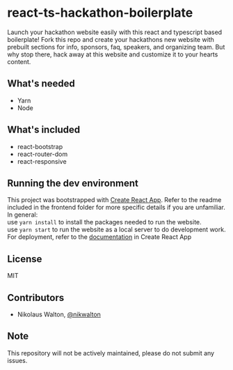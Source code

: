 # react-ts-hackathon-boilerplate
Launch your hackathon website easily with this react and typescript based boilerplate! Fork this repo and create your hackathons new website with prebuilt sections for info, sponsors, faq, speakers, and organizing team. But why stop there, hack away at this website and customize it to your hearts content.
## What's needed
* Yarn
* Node
## What's included
* react-bootstrap
* react-router-dom
* react-responsive
## Running the dev environment
This project was bootstrapped with [Create React App](https://github.com/facebook/create-react-app). Refer to the readme included in 
the  frontend folder for more specific details if you are unfamiliar.<br>
In general: <br>
use `yarn install` to install the packages needed to run the website. <br>
use `yarn start` to run the website as a local server to do development work.<br>
For deployment, refer to the [documentation](https://create-react-app.dev/docs/deployment) in Create React App
## License 
MIT
## Contributors
* Nikolaus Walton, [@nikwalton](https://github.com/nikwalton)
## Note
This repository will not be actively maintained, please do not submit any issues. 
